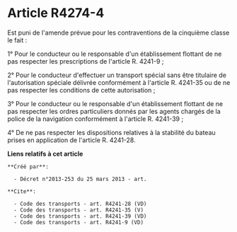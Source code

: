 # Article R4274-4

Est puni de l'amende prévue pour les contraventions de la cinquième classe le fait : 

1° Pour le conducteur ou le responsable d'un établissement flottant de ne pas respecter les prescriptions de l'article R.
4241-9 ; 

2° Pour le conducteur d'effectuer un transport spécial sans être titulaire de l'autorisation spéciale délivrée conformément à
l'article R. 4241-35 ou de ne pas respecter les conditions de cette autorisation ; 

3° Pour le conducteur ou le responsable d'un établissement flottant de ne pas respecter les ordres particuliers donnés par
les agents chargés de la police de la navigation conformément à l'article R. 4241-39 ; 

4° De ne pas respecter les dispositions relatives à la stabilité du bateau prises en application de l'article R. 4241-28.

**Liens relatifs à cet article**

	**Créé par**:

	  - Décret n°2013-253 du 25 mars 2013 - art.

	**Cite**:

	  - Code des transports - art. R4241-28 (VD)
	  - Code des transports - art. R4241-35 (V)
	  - Code des transports - art. R4241-39 (VD)
	  - Code des transports - art. R4241-9 (VD)
